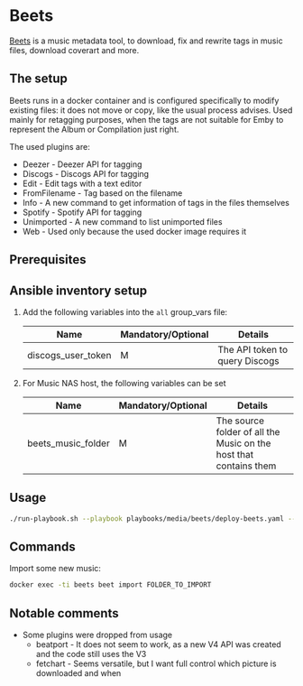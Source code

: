 # Beets

[Beets](https://beets.io/) is a music metadata tool, to download, fix and rewrite tags in music files, download coverart and more.

## The setup

Beets runs in a docker container and is configured specifically to modify existing files: it does not move or copy, like the usual process advises. Used mainly for retagging purposes, when the tags are not suitable for Emby to represent the Album or Compilation just right.

The used plugins are:

- Deezer - Deezer API for tagging
- Discogs - Discogs API for tagging
- Edit - Edit tags with a text editor
- FromFilename - Tag based on the filename
- Info - A new command to get information of tags in the files themselves
- Spotify - Spotify API for tagging
- Unimported - A new command to list unimported files
- Web - Used only because the used docker image requires it

## Prerequisites

## Ansible inventory setup

1. Add the following variables into the `all` group_vars file:

    | Name | Mandatory/Optional | Details |
    |------|--------------------|---------|
    |discogs_user_token|M|The API token to query Discogs|

2. For Music NAS host, the following variables can be set

    | Name | Mandatory/Optional | Details |
    |------|--------------------|---------|
    |beets_music_folder|M|The source folder of all the Music on the host that contains them|

## Usage

```bash
./run-playbook.sh --playbook playbooks/media/beets/deploy-beets.yaml --no-check
```

## Commands

Import some new music:

```bash
docker exec -ti beets beet import FOLDER_TO_IMPORT
```

## Notable comments

- Some plugins were dropped from usage
  - beatport - It does not seem to work, as a new V4 API was created and the code still uses the V3
  - fetchart - Seems versatile, but I want full control which picture is downloaded and when

